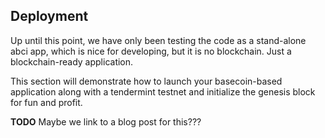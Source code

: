 ## Deployment

Up until this point, we have only been testing the code as a stand-alone abci app, which is nice for developing, but it is no blockchain.  Just a blockchain-ready application.

This section will demonstrate how to launch your basecoin-based application along with a tendermint testnet and initialize the genesis block for fun and profit.

**TODO** Maybe we link to a blog post for this???
